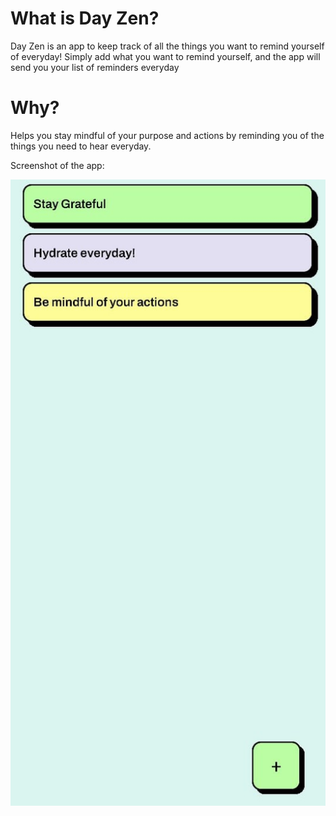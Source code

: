 # What is Day Zen?

Day Zen is an app to keep track of all the things you want to remind yourself of everyday! Simply add what you want to remind yourself, and the app will send you your list of reminders everyday

# Why?

Helps you stay mindful of your purpose and actions by reminding you of the things you need to hear everyday.

Screenshot of the app:

![Alt text](assets/day-zen.jpg?raw=true 'Title')
